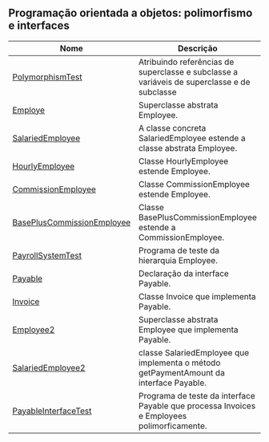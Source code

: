 ## Programação orientada a objetos: polimorfismo e interfaces

| Nome | Descrição |
| ------ | ------ |
|  [PolymorphismTest](https://github.com/wmaidson/GrowthBook/blob/master/Java/Java-8/10-Object-oriented-programming-polymorphism-and-interfaces/chapter-10/src/PolymorphismTest.java) |  Atribuindo referências de superclasse e subclasse a variáveis de superclasse e de subclasse |
|  [Employe](https://github.com/wmaidson/GrowthBook/blob/master/Java/Java-8/10-Object-oriented-programming-polymorphism-and-interfaces/chapter-10/src/Employee.java) |  Superclasse abstrata Employee. |
|  [SalariedEmployee](https://github.com/wmaidson/GrowthBook/blob/master/Java/Java-8/10-Object-oriented-programming-polymorphism-and-interfaces/chapter-10/src/SalariedEmployee.java) |  A classe concreta SalariedEmployee estende a classe abstrata Employee.  |
|  [HourlyEmployee](https://github.com/wmaidson/GrowthBook/blob/master/Java/Java-8/10-Object-oriented-programming-polymorphism-and-interfaces/chapter-10/src/HourlyEmployee.java) |  Classe HourlyEmployee estende Employee. |
|  [CommissionEmployee](https://github.com/wmaidson/GrowthBook/blob/master/Java/Java-8/10-Object-oriented-programming-polymorphism-and-interfaces/chapter-10/src/CommissionEmployee.java) |  Classe CommissionEmployee estende Employee. |
|  [BasePlusCommissionEmployee](https://github.com/wmaidson/GrowthBook/blob/master/Java/Java-8/10-Object-oriented-programming-polymorphism-and-interfaces/chapter-10/src/BasePlusCommissionEmployee.java) |  Classe BasePlusCommissionEmployee estende a CommissionEmployee. |
|  [PayrollSystemTest](https://github.com/wmaidson/GrowthBook/blob/master/Java/Java-8/10-Object-oriented-programming-polymorphism-and-interfaces/chapter-10/src/PayrollSystemTest.java) |  Programa de teste da hierarquia Employee. |
|  [Payable](https://github.com/wmaidson/GrowthBook/blob/master/Java/Java-8/10-Object-oriented-programming-polymorphism-and-interfaces/chapter-10/src/Payable.java) |  Declaração da interface Payable. |
|  [Invoice](https://github.com/wmaidson/GrowthBook/blob/master/Java/Java-8/10-Object-oriented-programming-polymorphism-and-interfaces/chapter-10/src/Invoice.java) |  Classe Invoice que implementa Payable. |
|  [Employee2](https://github.com/wmaidson/GrowthBook/blob/master/Java/Java-8/10-Object-oriented-programming-polymorphism-and-interfaces/chapter-10/src/Employee2.java) |  Superclasse abstrata Employee que implementa Payable. |
|  [SalariedEmployee2](https://github.com/wmaidson/GrowthBook/blob/master/Java/Java-8/10-Object-oriented-programming-polymorphism-and-interfaces/chapter-10/src/SalariedEmployee2.java) |  classe SalariedEmployee que implementa o método getPaymentAmount da interface Payable. |
|  [PayableInterfaceTest](https://github.com/wmaidson/GrowthBook/blob/master/Java/Java-8/10-Object-oriented-programming-polymorphism-and-interfaces/chapter-10/src/PayableInterfaceTest.java) |  Programa de teste da interface Payable que processa Invoices e  Employees polimorficamente. |


